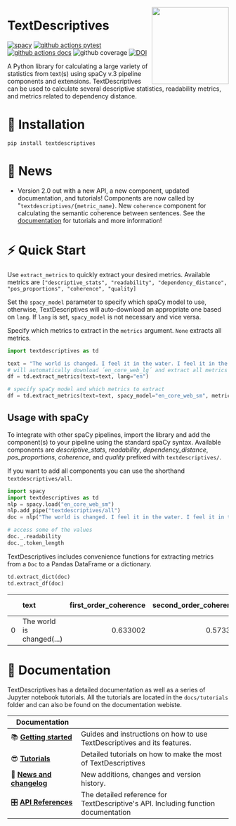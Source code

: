 
<a href="https://github.com/HLasse/TextDescriptives"><img src="https://github.com/HLasse/TextDescriptives/raw/main/docs/_static/icon.png" width="175" height="175" align="right" /></a>


# TextDescriptives

[![spacy](https://img.shields.io/badge/built%20with-spaCy-09a3d5.svg)](https://spacy.io)
[![github actions pytest](https://github.com/hlasse/textdescriptives/actions/workflows/tests.yml/badge.svg)](https://github.com/hlasse/textdescriptives/actions)
[![github actions docs](https://github.com/hlasse/textdescriptives/actions/workflows/documentation.yml/badge.svg)](https://hlasse.github.io/TextDescriptives/)
![github coverage](https://img.shields.io/endpoint?url=https://gist.githubusercontent.com/hlasse/24ee79064ca9d49616cbc410da65cee2/raw/badge-textdescriptives-pytest-coverage.json)
[![DOI](https://zenodo.org/badge/236710916.svg)](https://zenodo.org/badge/latestdoi/236710916)


A Python library for calculating a large variety of statistics from text(s) using spaCy v.3 pipeline components and extensions. TextDescriptives can be used to calculate several descriptive statistics, readability metrics, and metrics related to dependency distance. 

# 🔧 Installation
`pip install textdescriptives`

# 📰 News

* Version 2.0 out with a new API, a new component, updated documentation, and tutorials! Components are now called by "`textdescriptives/{metric_name}`. New `coherence` component for calculating the semantic coherence between sentences. See the [documentation](https://github.com/HLasse/TextDescriptives) for tutorials and more information!  



# ⚡ Quick Start

Use `extract_metrics` to quickly extract your desired metrics. Available metrics are `["descriptive_stats", "readability", "dependency_distance", "pos_proportions", "coherence", "quality]`

Set the `spacy_model` parameter to specify which spaCy model to use, otherwise, TextDescriptives will auto-download an appropriate one based on `lang`. If `lang` is set, `spacy_model` is not necessary and vice versa.

Specify which metrics to extract in the `metrics` argument. `None` extracts all metrics. 

```py
import textdescriptives as td

text = "The world is changed. I feel it in the water. I feel it in the earth. I smell it in the air. Much that once was is lost, for none now live who remember it."
# will automatically download ´en_core_web_lg´ and extract all metrics
df = td.extract_metrics(text=text, lang="en")

# specify spaCy model and which metrics to extract
df = td.extract_metrics(text=text, spacy_model="en_core_web_sm", metrics=["readability", "coherence"])
```


## Usage with spaCy

To integrate with other spaCy pipelines, import the library and add the component(s) to your pipeline using the standard spaCy syntax. Available components are *descriptive_stats*, *readability*, *dependency_distance*, *pos_proportions*, *coherence*, and *quality* prefixed with `textdescriptives/`. 

If you want to add all components you can use the shorthand `textdescriptives/all`.

```py
import spacy
import textdescriptives as td
nlp = spacy.load("en_core_web_sm")
nlp.add_pipe("textdescriptives/all") 
doc = nlp("The world is changed. I feel it in the water. I feel it in the earth. I smell it in the air. Much that once was is lost, for none now live who remember it.")

# access some of the values
doc._.readability
doc._.token_length
```

TextDescriptives includes convenience functions for extracting metrics from a `Doc` to a Pandas DataFrame or a dictionary.

```py
td.extract_dict(doc)
td.extract_df(doc)
```
|    | text                      |   first_order_coherence |   second_order_coherence |   pos_prop_DET |   pos_prop_NOUN |   pos_prop_AUX |   pos_prop_VERB |   pos_prop_PUNCT |   pos_prop_PRON |   pos_prop_ADP |   pos_prop_ADV |   pos_prop_SCONJ |   flesch_reading_ease |   flesch_kincaid_grade |    smog |   gunning_fog |   automated_readability_index |   coleman_liau_index |     lix |   rix |   n_stop_words |   alpha_ratio |   mean_word_length |   doc_length |   proportion_ellipsis |   proportion_bullet_points |   duplicate_line_chr_fraction |   duplicate_paragraph_chr_fraction |   duplicate_5-gram_chr_fraction |   duplicate_6-gram_chr_fraction |   duplicate_7-gram_chr_fraction |   duplicate_8-gram_chr_fraction |   duplicate_9-gram_chr_fraction |   duplicate_10-gram_chr_fraction |   top_2-gram_chr_fraction |   top_3-gram_chr_fraction |   top_4-gram_chr_fraction |   symbol_#_to_word_ratio | contains_lorem ipsum   | passed_quality_check   |   dependency_distance_mean |   dependency_distance_std |   prop_adjacent_dependency_relation_mean |   prop_adjacent_dependency_relation_std |   token_length_mean |   token_length_median |   token_length_std |   sentence_length_mean |   sentence_length_median |   sentence_length_std |   syllables_per_token_mean |   syllables_per_token_median |   syllables_per_token_std |   n_tokens |   n_unique_tokens |   proportion_unique_tokens |   n_characters |   n_sentences |
|---:|:--------------------------|------------------------:|-------------------------:|---------------:|----------------:|---------------:|----------------:|-----------------:|----------------:|---------------:|---------------:|-----------------:|----------------------:|-----------------------:|--------:|--------------:|------------------------------:|---------------------:|--------:|------:|---------------:|--------------:|-------------------:|-------------:|----------------------:|---------------------------:|------------------------------:|-----------------------------------:|--------------------------------:|--------------------------------:|--------------------------------:|--------------------------------:|--------------------------------:|---------------------------------:|--------------------------:|--------------------------:|--------------------------:|-------------------------:|:-----------------------|:-----------------------|---------------------------:|--------------------------:|-----------------------------------------:|----------------------------------------:|--------------------:|----------------------:|-------------------:|-----------------------:|-------------------------:|----------------------:|---------------------------:|-----------------------------:|--------------------------:|-----------:|------------------:|---------------------------:|---------------:|--------------:|
|  0 | The world is changed(...) |                0.633002 |                 0.573323 |       0.097561 |        0.121951 |      0.0731707 |        0.170732 |         0.146341 |        0.195122 |      0.0731707 |      0.0731707 |        0.0487805 |               107.879 |             -0.0485714 | 5.68392 |       3.94286 |                      -2.45429 |            -0.708571 | 12.7143 |   0.4 |             24 |      0.853659 |            2.95122 |           41 |                     0 |                          0 |                             0 |                                  0 |                        0.232258 |                        0.232258 |                               0 |                               0 |                               0 |                                0 |                 0.0580645 |                  0.174194 |                         0 |                        0 | False                  | False                  |                    1.77524 |                  0.553188 |                                 0.457143 |                               0.0722806 |             3.28571 |                     3 |            1.54127 |                      7 |                        6 |               3.09839 |                    1.08571 |                            1 |                  0.368117 |         35 |                23 |                   0.657143 |            121 |             5 |




# 📖 Documentation

TextDescriptives has a detailed documentation as well as a series of Jupyter notebook tutorials.
All the tutorials are located in the `docs/tutorials` folder and can also be found on the documentation webiste.


| Documentation              |                                                                             |
| -------------------------- | --------------------------------------------------------------------------- |
| 📚 **[Getting started]**       | Guides and instructions on how to use TextDescriptives and its features.                                |
| 😎 **[Tutorials]**               | Detailed tutorials on how to make the most of TextDescriptives                        |
| 📰 **[News and changelog]** | New additions, changes and version history.                                 |
| 🎛 **[API References]**     | The detailed reference for TextDescriptive's API. Including function documentation |


[Tutorials]: https://hlasse.github.io/TextDescriptives/tutorial.html
[Getting started]: https://hlasse.github.io/TextDescriptives/usingthepackage.html
[API References]: https://hlasse.github.io/TextDescriptives/index.html
[News and changelog]: https://hlasse.github.io/TextDescriptives/news.html

